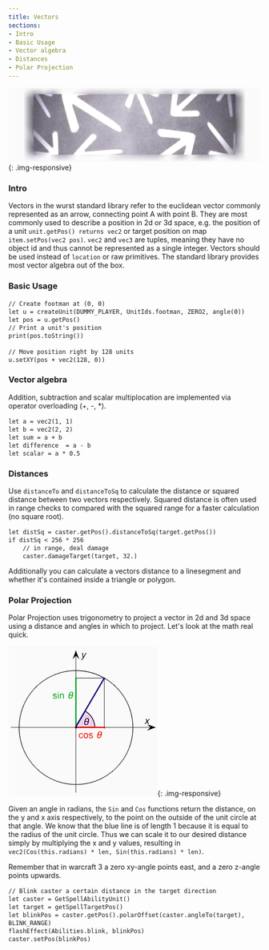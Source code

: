 ```yaml
---
title: Vectors
sections:
- Intro
- Basic Usage
- Vector algebra
- Distances
- Polar Projection
---
```


![](/assets/images/stdlib/vectors.png){: .img-responsive}

### Intro

Vectors in the wurst standard library refer to the euclidean vector commonly represented as an arrow, connecting point A with point B.
They are most commonly used to describe a position in 2d or 3d space, e.g. the position of a unit `unit.getPos() returns vec2` or target position on map `item.setPos(vec2 pos)`. `vec2` and `vec3` are tuples, meaning they have no object id and thus cannot be represented as a single integer.
Vectors should be used instead of `location` or raw primitives. The standard library provides most vector algebra out of the box.

### Basic Usage

```wurst
// Create footman at (0, 0)
let u = createUnit(DUMMY_PLAYER, UnitIds.footman, ZERO2, angle(0))
let pos = u.getPos()
// Print a unit's position
print(pos.toString())

// Move position right by 128 units
u.setXY(pos + vec2(128, 0))
```

### Vector algebra

Addition, subtraction and scalar multiplocation are implemented via operator overloading (+, -, *).

```wurst
let a = vec2(1, 1)
let b = vec2(2, 2)
let sum = a + b
let difference  = a - b
let scalar = a * 0.5
```

### Distances

Use `distanceTo` and `distanceToSq` to calculate the distance or squared distance between two vectors respectively.
Squared distance is often used in range checks to compared with the squared range for a faster calculation (no square root).

```wurst
let distSq = caster.getPos().distanceToSq(target.getPos())
if distSq < 256 * 256
	// in range, deal damage
	caster.damageTarget(target, 32.)
```

Additionally you can calculate a vectors distance to a linesegment and whether it's contained inside a triangle or polygon.

### Polar Projection

Polar Projection uses trigonometry to project a vector in 2d and 3d space using a distance and angles in which to project.
Let's look at the math real quick.

![](/assets/images/stdlib/trigonometry.png){: .img-responsive}

Given an angle in radians, the `Sin` and `Cos` functions return the distance, on the y and x axis respectively, to the point on the outside of the unit circle at that angle.
We know that the blue line is of length 1 because it is equal to the radius of the unit circle.
Thus we can scale it to our desired distance simply by multiplying the x and y values, resulting in `vec2(Cos(this.radians) * len, Sin(this.radians) * len)`.

Remember that in warcraft 3 a zero xy-angle points east, and a zero z-angle points upwards.

```wurst
// Blink caster a certain distance in the target direction
let caster = GetSpellAbilityUnit()
let target = getSpellTargetPos()
let blinkPos = caster.getPos().polarOffset(caster.angleTo(target), BLINK_RANGE)
flashEffect(Abilities.blink, blinkPos)
caster.setPos(blinkPos)
```

